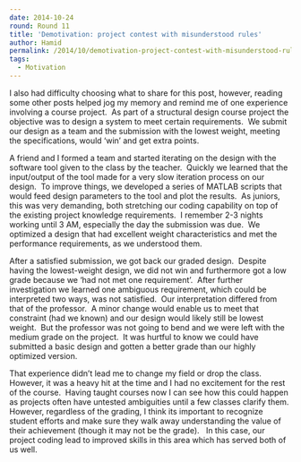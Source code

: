 ```yaml
---
date: 2014-10-24
round: Round 11
title: 'Demotivation: project contest with misunderstood rules'
author: Hamid
permalink: /2014/10/demotivation-project-contest-with-misunderstood-rules/
tags:
  - Motivation
---
```

I also had difficulty choosing what to share for this post, however, reading some other posts helped jog my memory and remind me of one experience involving a course project.  As part of a structural design course project the objective was to design a system to meet certain requirements.  We submit our design as a team and the submission with the lowest weight, meeting the specifications, would &#8216;win&#8217; and get extra points.

A friend and I formed a team and started iterating on the design with the software tool given to the class by the teacher.  Quickly we learned that the input/output of the tool made for a very slow iteration process on our design.  To improve things, we developed a series of MATLAB scripts that would feed design parameters to the tool and plot the results.  As juniors, this was very demanding, both stretching our coding capability on top of the existing project knowledge requirements.  I remember 2-3 nights working until 3 AM, especially the day the submission was due.  We optimized a design that had excellent weight characteristics and met the performance requirements, as we understood them.

After a satisfied submission, we got back our graded design.  Despite having the lowest-weight design, we did not win and furthermore got a low grade because we &#8216;had not met one requirement&#8217;.  After further investigation we learned one ambiguous requirement, which could be interpreted two ways, was not satisfied.  Our interpretation differed from that of the professor.  A minor change would enable us to meet that constraint (had we known) and our design would likely still be lowest weight.  But the professor was not going to bend and we were left with the medium grade on the project.  It was hurtful to know we could have submitted a basic design and gotten a better grade than our highly optimized version.

That experience didn&#8217;t lead me to change my field or drop the class.  However, it was a heavy hit at the time and I had no excitement for the rest of the course.  Having taught courses now I can see how this could happen as projects often have untested ambiguities until a few classes clarify them.  However, regardless of the grading, I think its important to recognize student efforts and make sure they walk away understanding the value of their achievement (though it may not be the grade).   In this case, our project coding lead to improved skills in this area which has served both of us well.

&nbsp;

&nbsp;
